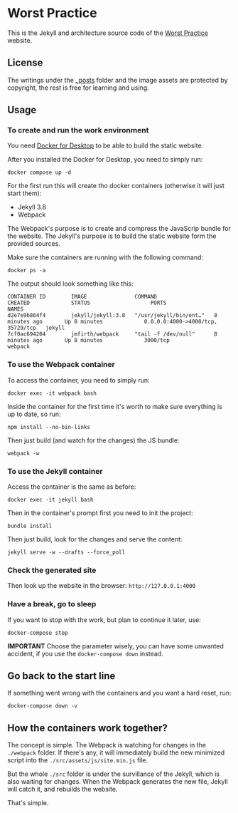# Worst Practice

This is the Jekyll and architecture source code of the [Worst Practice](https://www.worstpractice.dev) website. 

## License

The writings under the [_posts](_posts) folder and the image assets are protected by copyright, the rest is free for learning and using.

## Usage

### To create and run the work environment

You need [Docker for Desktop](https://www.docker.com/products/docker-desktop) to be able to build the static website. 

After you installed the Docker for Desktop, you need to simply run:

```
docker compose up -d
```

For the first run this will create tho docker containers (otherwise it will just start them):
- Jekyll 3.8
- Webpack

The Webpack's purpose is to create and compress the JavaScrip bundle for the website.
The Jekyll's purpose is to build the static website form the provided sources.

Make sure the containers are running with the following command:

```
docker ps -a
```

The output should look something like this:

```
CONTAINER ID        IMAGE               COMMAND                  CREATED             STATUS                   PORTS                               NAMES
d2e7e9b864f4        jekyll/jekyll:3.8   "/usr/jekyll/bin/ent…"   8 minutes ago       Up 8 minutes             0.0.0.0:4000->4000/tcp, 35729/tcp   jekyll
7cf0ac694204        jmfirth/webpack     "tail -f /dev/null"      8 minutes ago       Up 8 minutes             3000/tcp                            webpack
```

### To use the Webpack container

To access the container, you need to simply run:

```
docker exec -it webpack bash 
```

Inside the container for the first time it's worth to make sure everything is up to date, so run:

```
npm install --no-bin-links
```

Then just build (and watch for the changes) the JS bundle:

```
webpack -w  
```

### To use the Jekyll container

Access the container is the same as before:

```
docker exec -it jekyll bash
```

Then in the container's prompt first you need to init the project:

```
bundle install
```

Then just build, look for the changes and serve the content:

```
jekyll serve -w --drafts --force_poll
```

### Check the generated site

Then look up the website in the browser: `http://127.0.0.1:4000`

### Have a break, go to sleep

If you want to stop with the work, but plan to continue it later, use:

```
docker-compose stop
```

**IMPORTANT** Choose the parameter wisely, you can have some unwanted accident, if you use the `docker-compose down` instead.

## Go back to the start line 

If something went wrong with the containers and you want a hard reset, run:

```
docker-compose down -v
```

## How the containers work together?

The concept is simple. The Webpack is watching for changes in the `./webpack` folder. If there's any, 
it will immediately build the new minimized script into the `./src/assets/js/site.min.js` file.

But the whole `./src` folder is under the survillance of the Jekyll, which is also waiting for changes.
When the Webpack generates the new file, Jekyll will catch it, and rebuilds the website.

That's simple.



